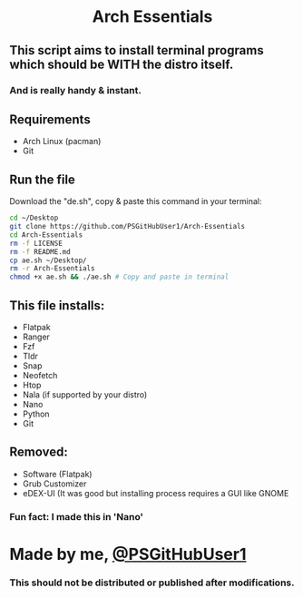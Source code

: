 <h1 align="center">
 Arch Essentials
</h1>

## This script aims to install terminal programs which should be WITH the distro itself.
### And is really handy & instant.
 

<h2 align="left">
  Requirements 
</h2>

 - Arch Linux (pacman)
 - Git 
<h2 align="left">  Run the file </h2>


 
Download the "de.sh", copy & paste this command in your terminal:
```sh
cd ~/Desktop
git clone https://github.com/PSGitHubUser1/Arch-Essentials
cd Arch-Essentials
rm -f LICENSE
rm -f README.md
cp ae.sh ~/Desktop/
rm -r Arch-Essentials
chmod +x ae.sh && ./ae.sh # Copy and paste in terminal
```
<h2 align="left">  This file installs: </h2>


 - Flatpak
 - Ranger
 - Fzf
 - Tldr
 - Snap
 - Neofetch
 - Htop
 - Nala (if supported by your distro)
 - Nano
 - Python
 - Git
<h2 align="left"> Removed: </h2>


- Software (Flatpak)
- Grub Customizer
- eDEX-UI (It was good but installing process requires a GUI like GNOME

<h3 align="left"> Fun fact: I made this in 'Nano' </h3>


# Made by me, [@PSGitHubUser1](https://github.com/PSGitHubUser1)
### This should not be distributed or published after modifications.
